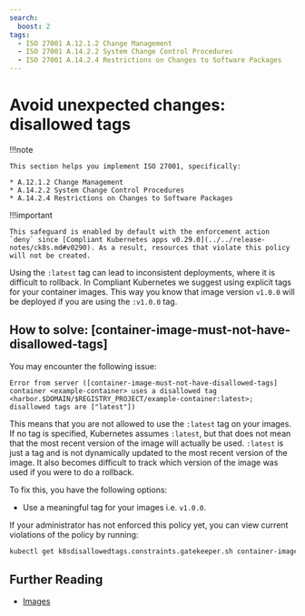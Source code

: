 ```yaml
---
search:
  boost: 2
tags:
  - ISO 27001 A.12.1.2 Change Management
  - ISO 27001 A.14.2.2 System Change Control Procedures
  - ISO 27001 A.14.2.4 Restrictions on Changes to Software Packages
---
```


# Avoid unexpected changes: disallowed tags

!!!note

    This section helps you implement ISO 27001, specifically:

    * A.12.1.2 Change Management
    * A.14.2.2 System Change Control Procedures
    * A.14.2.4 Restrictions on Changes to Software Packages

!!!important

    This safeguard is enabled by default with the enforcement action `deny` since [Compliant Kubernetes apps v0.29.0](../../release-notes/ck8s.md#v0290). As a result, resources that violate this policy will not be created.

Using the `:latest` tag can lead to inconsistent deployments, where it is difficult to rollback. In Compliant Kubernetes we suggest using explicit tags for your container images. This way you know that image version `v1.0.0` will be deployed if you are using the `:v1.0.0` tag.

## How to solve: [container-image-must-not-have-disallowed-tags]

You may encounter the following issue:

```console
Error from server ([container-image-must-not-have-disallowed-tags] container <example-container> uses a disallowed tag <harbor.$DOMAIN/$REGISTRY_PROJECT/example-container:latest>; disallowed tags are ["latest"])
```

This means that you are not allowed to use the `:latest` tag on your images. If no tag is specified, Kubernetes assumes `:latest`, but that does not mean that the most recent version of the image will actually be used. `:latest` is just a tag and is not dynamically updated to the most recent version of the image. It also becomes difficult to track which version of the image was used if you were to do a rollback.

To fix this, you have the following options:

- Use a meaningful tag for your images i.e. `v1.0.0`.

If your administrator has not enforced this policy yet, you can view current violations of the policy by running:

```bash
kubectl get k8sdisallowedtags.constraints.gatekeeper.sh container-image-must-not-have-disallowed-tags -ojson | jq .status.violations
```

## Further Reading

- [Images](https://kubernetes.io/docs/concepts/containers/images/)
